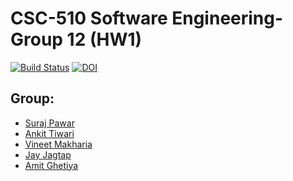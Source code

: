 
# CSC-510 Software Engineering-Group 12 (HW1)

[![Build Status](https://travis-ci.com/ssp4all/software-engineering-hw-01.svg?branch=master)](https://travis-ci.com/ssp4all/software-engineering-hw-01)
[![DOI](https://zenodo.org/badge/286804698.svg)](https://zenodo.org/badge/latestdoi/286804698)



## Group:
- [Suraj Pawar](mailto:spawar2@ncsu.edu) 
- [Ankit Tiwari](mailto:atiwari4@ncsu.edu)
- [Vineet Makharia](mailto:vrmakhar@ncsu.edu)
- [Jay Jagtap](mailto:jjgtap@ncsu.edu) 
- [Amit Ghetiya](mailto:agheti@ncsu.edu)
